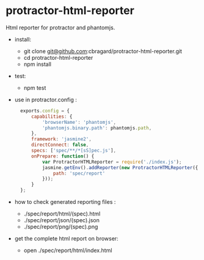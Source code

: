 # protractor-html-reporter

Html reporter for protractor and phantomjs.

* install:
  - git clone git@github.com:cbragard/protractor-html-reporter.git
  - cd protractor-html-reporter
  - npm install

* test:
  * npm test

* use in protractor.config :
  ```javascript
    exports.config = {
        capabilities: {
            'browserName': 'phantomjs',
            'phantomjs.binary.path': phantomjs.path,
        },
        framework: 'jasmine2',
        directConnect: false,
        specs: ['spec/**/*[sS]pec.js'],
        onPrepare: function() {
            var ProtractorHTMLReporter = require('./index.js');
            jasmine.getEnv().addReporter(new ProtractorHTMLReporter({
                path: 'spec/report'
            }));
        }
    };
  ```

* how to check generated reporting files :
  * ./spec/report/html/(spec).html
  * ./spec/report/json/(spec).json
  * ./spec/report/png/(spec).png

* get the complete html report on browser:
  * open ./spec/report/html/index.html
